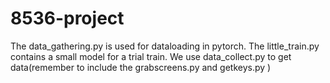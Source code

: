 # 8536-project
The data_gathering.py is used for dataloading in pytorch. The little_train.py contains a small model for a trial train. We use data_collect.py to get data(remember to include the grabscreens.py and getkeys.py )
